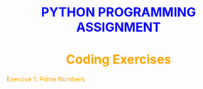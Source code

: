 # <h1 align="center"><font color='blue'>PYTHON PROGRAMMING ASSIGNMENT</font></h1>
### <h1 align="center"><font color='orange'>Coding Exercises</h1>
Exercise 1: Prime Numbers
